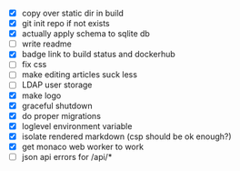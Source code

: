 - [x] copy over static dir in build
- [x] git init repo if not exists
- [x] actually apply schema to sqlite db
- [ ] write readme
- [x] badge link to build status and dockerhub
- [ ] fix css
- [ ] make editing articles suck less
- [ ] LDAP user storage
- [x] make logo
- [x] graceful shutdown
- [x] do proper migrations
- [x] loglevel environment variable
- [x] isolate rendered markdown (csp should be ok enough?)
- [x] get monaco web worker to work
- [ ] json api errors for /api/*
